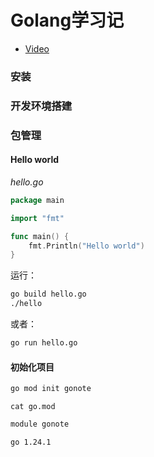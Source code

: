 # Golang学习记
- [Video](https://www.youtube.com/watch?v=duYKBVFNKHo&list=PLBjZhzRvV2ChPTPNDx_apHdKa9Ha7LVpN)


### 安装
### 开发环境搭建
### 包管理
#### Hello world
*hello.go*

```go
package main

import "fmt"

func main() {
	fmt.Println("Hello world")
}
```
运行：
```sh
go build hello.go
./hello
```
或者：
```sh
go run hello.go
```

#### 初始化项目
```sh
go mod init gonote
```

`cat go.mod`
```sh
module gonote

go 1.24.1
```
